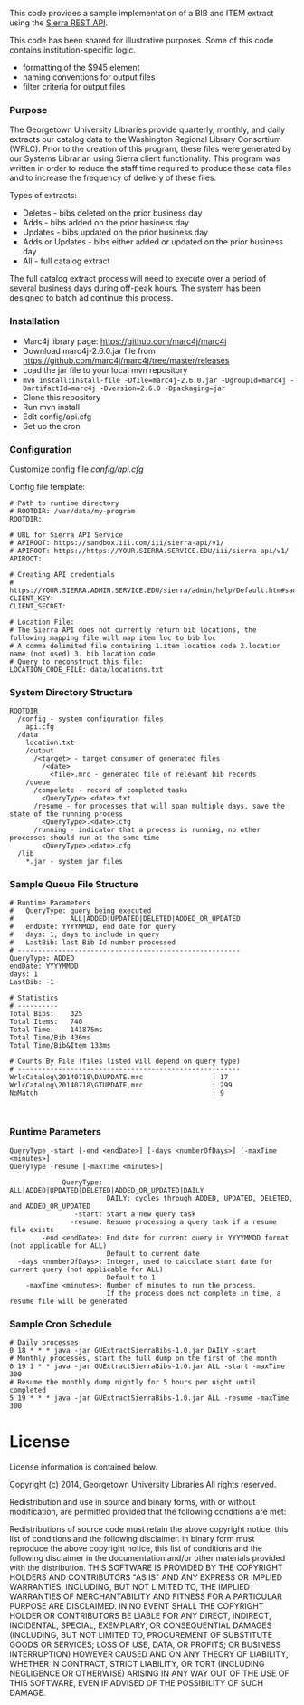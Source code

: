 This code provides a sample implementation of a BIB and ITEM extract using the [Sierra REST API](https://sandbox.iii.com/docs/).

This code has been shared for illustrative purposes.  Some of this code contains institution-specific logic.
- formatting of the $945 element
- naming conventions for output files
- filter criteria for output files
 
### Purpose
The Georgetown University Libraries provide quarterly, monthly, and daily extracts our catalog data to the Washington Regional Library Consortium (WRLC).  Prior to the creation of this program, these files were generated by our Systems Librarian using Sierra client functionality.  This program was written in order to reduce the staff time required to produce these data files and to increase the frequency of delivery of these files.

Types of extracts:
- Deletes - bibs deleted on the prior business day
- Adds - bibs added on the prior business day
- Updates - bibs updated on the prior business day
- Adds or Updates - bibs either added or updated on the prior business day
- All - full catalog extract

The full catalog extract process will need to execute over a period of several business days during off-peak hours.  The system has been designed to batch ad continue this process.

### Installation
- Marc4j library page: https://github.com/marc4j/marc4j
- Download marc4j-2.6.0.jar file from https://github.com/marc4j/marc4j/tree/master/releases
- Load the jar file to your local mvn repository
- `mvn install:install-file -Dfile=marc4j-2.6.0.jar -DgroupId=marc4j -DartifactId=marc4j -Dversion=2.6.0 -Dpackaging=jar`
- Clone this repository
- Run mvn install
- Edit config/api.cfg
- Set up the cron

### Configuration
Customize config file *config/api.cfg*

Config file template:
```
# Path to runtime directory
# ROOTDIR: /var/data/my-program
ROOTDIR:

# URL for Sierra API Service
# APIROOT: https://sandbox.iii.com/iii/sierra-api/v1/
# APIROOT: https://https://YOUR.SIERRA.SERVICE.EDU/iii/sierra-api/v1/
APIROOT:

# Creating API credentials
# https://YOUR.SIERRA.ADMIN.SERVICE.EDU/sierra/admin/help/Default.htm#sadmin/sadmin_other_webapps_api.html
CLIENT_KEY:
CLIENT_SECRET:

# Location File: 
# The Sierra API does not currently return bib locations, the following mapping file will map item loc to bib loc
# A comma delimited file containing 1.item location code 2.location name (not used) 3. bib location code
# Query to reconstruct this file:
LOCATION_CODE_FILE: data/locations.txt

```

### System Directory Structure
```
ROOTDIR
  /config - system configuration files
    api.cfg
  /data
    location.txt
    /output
      /<target> - target consumer of generated files 
        /<date>
          <file>.mrc - generated file of relevant bib records
    /queue
      /compelete - record of completed tasks
        <QueryType>.<date>.txt 
      /resume - for processes that will span multiple days, save the state of the running process
        <QueryType>.<date>.cfg
      /running - indicator that a process is running, no other processes should run at the same time
        <QueryType>.<date>.cfg
  /lib
    *.jar - system jar files
```

### Sample Queue File Structure
```
# Runtime Parameters
#   QueryType: query being executed 
#              ALL|ADDED|UPDATED|DELETED|ADDED_OR_UPDATED
#   endDate: YYYYMMDD, end date for query
#   days: 1, days to include in query
#   LastBib: last Bib Id number processed
# -------------------------------------------------------
QueryType: ADDED
endDate: YYYYMMDD
days: 1
LastBib: -1

# Statistics
# ----------
Total Bibs:    325
Total Items:   740
Total Time:    141875ms
Total Time/Bib 436ms
Total Time/Bib&Item 133ms

# Counts By File (files listed will depend on query type)
# -------------------------------------------------------
WrlcCatalog\20140718\DAUPDATE.mrc                 : 17
WrlcCatalog\20140718\GTUPDATE.mrc                 : 299
NoMatch                                           : 9



```

### Runtime Parameters
```
QueryType -start [-end <endDate>] [-days <numberOfDays>] [-maxTime <minutes>]
QueryType -resume [-maxTime <minutes>]

             QueryType: ALL|ADDED|UPDATED|DELETED|ADDED_OR_UPDATED|DAILY
                        DAILY: cycles through ADDED, UPDATED, DELETED, and ADDED_OR_UPDATED
                -start: Start a new query task
               -resume: Resume processing a query task if a resume file exists
        -end <endDate>: End date for current query in YYYYMMDD format (not applicable for ALL)
                        Default to current date
  -days <numberOfDays>: Integer, used to calculate start date for current query (not applicable for ALL)
                        Default to 1
    -maxTime <minutes>: Number of minutes to run the process.  
                        If the process does not complete in time, a resume file will be generated
```

### Sample Cron Schedule
```
# Daily processes
0 18 * * * java -jar GUExtractSierraBibs-1.0.jar DAILY -start
# Monthly processes, start the full dump on the first of the month
0 19 1 * * java -jar GUExtractSierraBibs-1.0.jar ALL -start -maxTime 300
# Resume the monthly dump nightly for 5 hours per night until completed
5 19 * * * java -jar GUExtractSierraBibs-1.0.jar ALL -resume -maxTime 300
```


# License
License information is contained below.

Copyright (c) 2014, Georgetown University Libraries All rights reserved.

Redistribution and use in source and binary forms, with or without modification, are permitted provided that the following conditions are met:

Redistributions of source code must retain the above copyright notice, this list of conditions and the following disclaimer. 
in binary form must reproduce the above copyright notice, this list of conditions and the following disclaimer in the documentation and/or other materials 
provided with the distribution. THIS SOFTWARE IS PROVIDED BY THE COPYRIGHT HOLDERS AND CONTRIBUTORS "AS IS" AND ANY EXPRESS OR IMPLIED WARRANTIES, INCLUDING, 
BUT NOT LIMITED TO, THE IMPLIED WARRANTIES OF MERCHANTABILITY AND FITNESS FOR A PARTICULAR PURPOSE ARE DISCLAIMED. 
IN NO EVENT SHALL THE COPYRIGHT HOLDER OR CONTRIBUTORS BE LIABLE FOR ANY DIRECT, INDIRECT, INCIDENTAL, SPECIAL, EXEMPLARY, OR CONSEQUENTIAL DAMAGES 
(INCLUDING, BUT NOT LIMITED TO, PROCUREMENT OF SUBSTITUTE GOODS OR SERVICES; LOSS OF USE, DATA, OR PROFITS; OR BUSINESS INTERRUPTION) 
HOWEVER CAUSED AND ON ANY THEORY OF LIABILITY, WHETHER IN CONTRACT, STRICT LIABILITY, OR TORT (INCLUDING NEGLIGENCE OR OTHERWISE) 
ARISING IN ANY WAY OUT OF THE USE OF THIS SOFTWARE, EVEN IF ADVISED OF THE POSSIBILITY OF SUCH DAMAGE.
